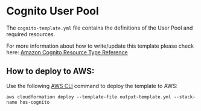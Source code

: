 # Cognito User Pool

The `cognito-template.yml` file contains the definitions of the User Pool and required resources.

For more information about how to write/update this template please check here: [Amazon Cognito Resource Type Reference](https://docs.aws.amazon.com/AWSCloudFormation/latest/UserGuide/AWS_Cognito.html)


## How to deploy to AWS:

Use the following [AWS CLI](https://aws.amazon.com/cli/) command to deploy the template to AWS:

`aws cloudformation deploy --template-file output-template.yml --stack-name hos-cognito`
